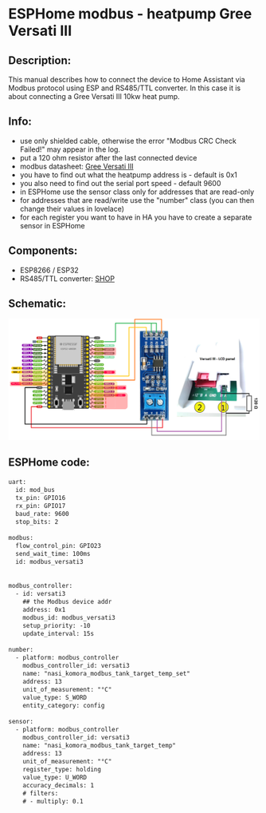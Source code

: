 # ESPHome modbus - heatpump Gree Versati III

## Description:

This manual describes how to connect the device to Home Assistant via Modbus protocol using ESP and RS485/TTL converter.
In this case it is about connecting a Gree Versati III 10kw heat pump.



## Info:
- use only shielded cable, otherwise the error "Modbus CRC Check Failed!" may appear in the log.
- put a 120 ohm resistor after the last connected device
- modbus datasheet: [Gree Versati III](https://github.com/peca2345/ESPHome-modbus-heatpump-Gree-Versati-III/blob/main/modbus-versati-iii-en.pdf)
- you have to find out what the heatpump address is - default is 0x1
- you also need to find out the serial port speed - default 9600
- in ESPHome use the sensor class only for addresses that are read-only
- for addresses that are read/write use the "number" class (you can then change their values in lovelace)
- for each register you want to have in HA you have to create a separate sensor in ESPHome

## Components:
- ESP8266 / ESP32
- RS485/TTL converter: [SHOP](https://www.laskakit.cz/prevodnik-ttl-na-rs-485--max485/) 

## Schematic:
![Schema](https://github.com/peca2345/ESPHome-modbus-heatpump-Gree-Versati-III/blob/main/IMG/schematic.png?raw=true)

## ESPHome code:
```
uart:
  id: mod_bus
  tx_pin: GPIO16
  rx_pin: GPIO17
  baud_rate: 9600
  stop_bits: 2

modbus:
  flow_control_pin: GPIO23
  send_wait_time: 100ms
  id: modbus_versati3
  

modbus_controller:
  - id: versati3
    ## the Modbus device addr
    address: 0x1
    modbus_id: modbus_versati3
    setup_priority: -10
    update_interval: 15s
    
number:
  - platform: modbus_controller
    modbus_controller_id: versati3
    name: "nasi_komora_modbus_tank_target_temp_set"
    address: 13
    unit_of_measurement: "°C"
    value_type: S_WORD
    entity_category: config 
    
sensor:
  - platform: modbus_controller
    modbus_controller_id: versati3
    name: "nasi_komora_modbus_tank_target_temp"
    address: 13
    unit_of_measurement: "°C" 
    register_type: holding
    value_type: U_WORD
    accuracy_decimals: 1
    # filters:
    # - multiply: 0.1    
```    
